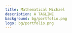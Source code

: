 ```yaml
---
title: Mathematical Michael
description: A TAGLINE
background: bg/portfolio.png
logo: bg/portfolio.png
---
```


